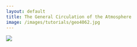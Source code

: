 ```yaml
---
layout: default
title: The General Circulation of the Atmosphere
image: /images/tutorials/geo4062.jpg
---
```


<a href=""><img src="https://nordicesmhub.github.io/GEO4962/fig/geo4962.png"></a>
